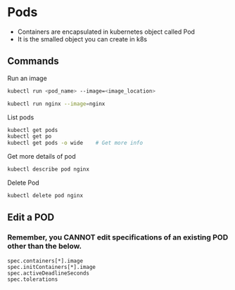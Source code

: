 # Pods

- Containers are encapsulated in kubernetes object called Pod
- It is the smalled object you can create in k8s


## Commands

Run an image
```bash
kubectl run <pod_name> --image=<image_location>
```
```bash
kubectl run nginx --image=nginx
```

List pods
```bash
kubectl get pods
kubectl get po
kubectl get pods -o wide    # Get more info
```

Get more details of pod
```bash
kubectl describe pod nginx
```

Delete Pod
```bash
kubectl delete pod nginx
```

## Edit a POD

### Remember, you CANNOT edit specifications of an existing POD other than the below.

    spec.containers[*].image
    spec.initContainers[*].image
    spec.activeDeadlineSeconds
    spec.tolerations

